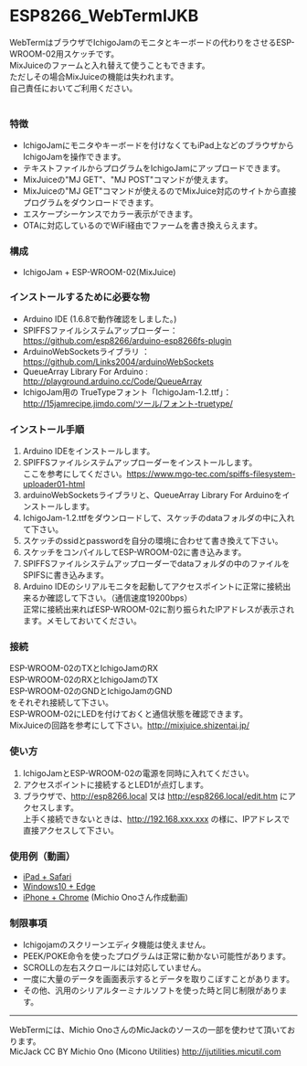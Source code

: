 # ESP8266_WebTermIJKB
WebTermはブラウザでIchigoJamのモニタとキーボードの代わりをさせるESP-WROOM-02用スケッチです。 <br>
MixJuiceのファームと入れ替えて使うこともできます。<br>
ただしその場合MixJuiceの機能は失われます。<br>
自己責任においてご利用ください。 <br>
<br>
### 特徴 ###
* IchigoJamにモニタやキーボードを付けなくてもiPad上などのブラウザからIchigoJamを操作できます。<br>
* テキストファイルからプログラムをIchigoJamにアップロードできます。<br>
* MixJuiceの"MJ GET"、"MJ POST"コマンドが使えます。
* MixJuiceの"MJ GET"コマンドが使えるのでMixJuice対応のサイトから直接プログラムをダウンロードできます。<br>
* エスケープシーケンスでカラー表示ができます。<br>
* OTAに対応しているのでWiFi経由でファームを書き換えらえます。<br>


### 構成 ###
* IchigoJam + ESP-WROOM-02(MixJuice)<br>


### インストールするために必要な物 ###
* Arduino IDE (1.6.8で動作確認をしました。)<br>
* SPIFFSファイルシステムアップローダー：<https://github.com/esp8266/arduino-esp8266fs-plugin><br>
* ArduinoWebSocketsライブラリ ：<https://github.com/Links2004/arduinoWebSockets><br>
* QueueArray Library For Arduino : <http://playground.arduino.cc/Code/QueueArray><br>
* IchigoJam用の TrueTypeフォント「IchigoJam-1.2.ttf」：<http://15jamrecipe.jimdo.com/ツール/フォント-truetype/><br>


### インストール手順 ###
 1. Arduino IDEをインストールします。<br>
 2. SPIFFSファイルシステムアップローダーをインストールします。<br>
ここを参考にしてください。<https://www.mgo-tec.com/spiffs-filesystem-uploader01-html><br>
 3. arduinoWebSocketsライブラリと、QueueArray Library For Arduinoをインストールします。<br>
 4. IchigoJam-1.2.ttfをダウンロードして、スケッチのdataフォルダの中に入れて下さい。<br>
 5. スケッチのssidとpasswordを自分の環境に合わせて書き換えて下さい。<br>
 6. スケッチをコンパイルしてESP-WROOM-02に書き込みます。<br>
 7. SPIFFSファイルシステムアップローダーでdataフォルダの中のファイルをSPIFSに書き込みます。<br>
 8. Arduino IDEのシリアルモニタを起動してアクセスポイントに正常に接続出来るか確認して下さい。（通信速度19200bps）<br>
正常に接続出来ればESP-WROOM-02に割り振られたIPアドレスが表示されます。メモしておいてください。<br>

### 接続 ###
ESP-WROOM-02のTXとIchigoJamのRX <br>
ESP-WROOM-02のRXとIchigoJamのTX <br>
ESP-WROOM-02のGNDとIchigoJamのGND <br>
をそれぞれ接続して下さい。 <br>
ESP-WROOM-02にLEDを付けておくと通信状態を確認できます。<br>
MixJuiceの回路を参考にして下さい。<http://mixjuice.shizentai.jp/><br>


### 使い方 ###
 1. IchigoJamとESP-WROOM-02の電源を同時に入れてください。<br>
 2. アクセスポイントに接続するとLED1が点灯します。<br>
 3. ブラウザで、http://esp8266.local 又は http://esp8266.local/edit.htm にアクセスします。<br>
 上手く接続できないときは、http://192.168.xxx.xxx の様に、IPアドレスで直接アクセスして下さい。<br>


### 使用例（動画） ###
*  [iPad + Safari](https://youtu.be/f58g2r6TK8s "Title")<br>
*  [Windows10 + Edge](https://youtu.be/etVt1T4E4ng "Title")<br>
*  [iPhone + Chrome](https://youtu.be/XS2PH5S9e08 "Title") (Michio Onoさん作成動画)<br>


### 制限事項 ###
* Ichigojamのスクリーンエディタ機能は使えません。<br>
* PEEK/POKE命令を使ったプログラムは正常に動かない可能性があります。<br>
* SCROLLの左右スクロールには対応していません。<br>
* 一度に大量のデータを画面表示するとデータを取りこぼすことがあります。<br>
* その他、汎用のシリアルターミナルソフトを使った時と同じ制限があります。<br>

---
WebTermには、Michio OnoさんのMicJackのソースの一部を使わせて頂いております。<br>
MicJack CC BY Michio Ono (Micono Utilities) <http://ijutilities.micutil.com>


